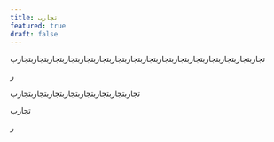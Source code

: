 ```yaml
---
title: تجارب
featured: true
draft: false
---
```

تجاربتجاربتجاربتجاربتجاربتجاربتجاربتجاربتجاربتجاربتجاربتجاربتجاربتجاربتجاربتجارب

ر

تجاربتجاربتجاربتجاربتجاربتجاربتجاربتجارب

تجارب

ر